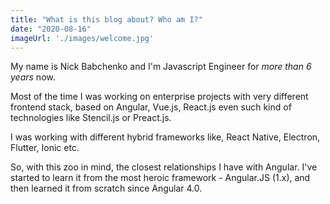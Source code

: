 ```yaml
---
title: "What is this blog about? Who am I?"
date: "2020-08-16"
imageUrl: './images/welcome.jpg'
---
```


My name is Nick Babchenko and I'm Javascript Engineer for *more than 6 years* now. 

Most of the time I was working on enterprise projects with very different frontend stack, based on Angular, Vue.js, React.js even such kind of technologies like Stencil.js or Preact.js. 

I was working with different hybrid frameworks like, 
React Native, Electron, Flutter, Ionic etc.

So, with this zoo in mind, the closest relationships I have with Angular. 
I've started to learn it from the most heroic framework -  Angular.JS (1.x), and then learned it from scratch since Angular 4.0. 
